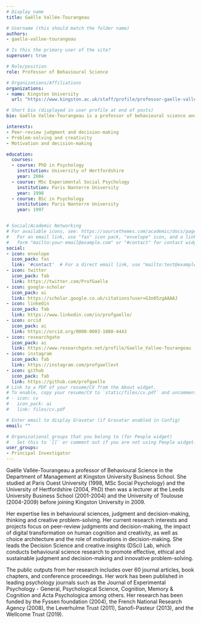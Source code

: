 ```yaml
---
# Display name
title: Gaëlle Vallée-Tourangeau

# Username (this should match the folder name)
authors:
- gaelle-vallee-tourangeau

# Is this the primary user of the site?
superuser: true

# Role/position
role: Professor of Behavioural Science

# Organizations/Affiliations
organizations:
- name: Kingston University
  url: "https://www.kingston.ac.uk/staff/profile/professor-gaelle-vallee-tourangeau-63/"

# Short bio (displayed in user profile at end of posts)
bio: Gaëlle Vallée-Tourangeau is a professor of behavioural science and director of research and enterprise for Kingston Business School. Her current research interests include peer-review judgment and decision-making, the impact of digital transformation on human problem-solving and creativity, as well as choice architecture and the role of motivations in decision-making. 

interests:
- Peer-review judgment and decision-making
- Problem-solving and creativity
- Motivation and decision-making

education:
  courses:
  - course: PhD in Psychology
    institution: University of Hertfordshire
    year: 2004
  - course: MSc Experimental Social Psychology
    institution: Paris Nanterre University
    year: 1998
  - course: BSc in Psychology
    institution: Paris Nanterre University
    year: 1997


# Social/Academic Networking
# For available icons, see: https://sourcethemes.com/academic/docs/page-builder/#icons
#   For an email link, use "fas" icon pack, "envelope" icon, and a link in the
#   form "mailto:your-email@example.com" or "#contact" for contact widget.
social:
- icon: envelope
  icon_pack: fas
  link: '#contact'  # For a direct email link, use "mailto:test@example.org".
- icon: twitter
  icon_pack: fab
  link: https://twitter.com/ProfGaelle
- icon: google-scholar
  icon_pack: ai
  link: https://scholar.google.co.uk/citations?user=G3o05zgAAAAJ
- icon: linkedin
  icon_pack: fab
  link: https://www.linkedin.com/in/profgaelle/
- icon: orcid
  icon_pack: ai
  link: https://orcid.org/0000-0003-1080-4443
- icon: researchgate
  icon_pack: ai
  link: https://www.researchgate.net/profile/Gaelle_Vallee-Tourangeau
- icon: instagram
  icon_pack: fab
  link: https://instagram.com/profgaellevt
- icon: github
  icon_pack: fab
  link: https://github.com/profgaelle
# Link to a PDF of your resume/CV from the About widget.
# To enable, copy your resume/CV to `static/files/cv.pdf` and uncomment the lines below.
# - icon: cv
#   icon_pack: ai
#   link: files/cv.pdf

# Enter email to display Gravatar (if Gravatar enabled in Config)
email: ""

# Organizational groups that you belong to (for People widget)
#   Set this to `[]` or comment out if you are not using People widget.
user_groups:
- Principal Investigator
---
```


Gaëlle Vallée-Tourangeau a professor of Behavioural Science in the Department of Management at Kingston University Business School. She studied at Paris Ouest University (1998, MSc Social Psychology) and the University of Hertfordshire (2004, PhD) then was a lecturer at the Leeds University Business School (2001-2004) and the University of Toulouse (2004-2009) before joining Kingston University in 2009.

Her expertise lies in behavioural sciences, judgment and decision-making, thinking and creative problem-solving. Her current research interests and projects focus on peer-review judgments and decision-making, the impact of digital transformation on human cognition and creativity, as well as choice architecture and the role of motivations in decision-making. She leads the Decision Science and creative insights (DSci) Lab, which conducts behavioural science research to promote effective, ethical and sustainable judgment and decision-making and innovative problem-solving.

The public outputs from her research includes over 60 journal articles, book chapters, and conference proceedings. Her work has been published in leading psychology journals such as the Journal of Experimental Psychology - General, Psychological Science, Cognition, Memory & Cognition and Acta Psychologica among others. Her research has been funded by the Fyssen foundation (2004), the French National Research Agency (2008), the Leverhulme Trust (2011), Sanofi-Pasteur (2013), and the Wellcome Trust (2019).
